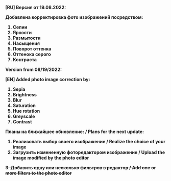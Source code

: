 <strong>[RU] Версия от 19.08.2022:<strong>

Добавлена корректировка фото изображений посредством:
1) Сепии
2) Яркости
3) Размытости
4) Насыщения
5) Поворот оттенка
6) Оттенока серого
7) Контраста

Version from 08/19/2022:

<strong>[EN] Added photo image correction by:</strong>
1) Sepia
2) Brightness
3) Blur
4) Saturation
5) Hue rotation
6) Greyscale
7) Contrast

<strong>Планы на ближайшее обновление: / Plans for the next update: </strong>
1. Реализовать выбор своего изображение / Realize the choice of your image
2. Загрузить измененную фоторедактором изображение / Upload the image modified by the photo editor

<s>3. Добавить одну или несколько фильтров в редактор / Add one or more filters to the photo editor</s>
